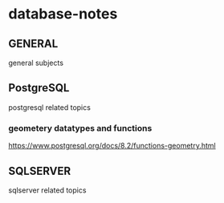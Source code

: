 # database-notes
## GENERAL
general subjects

## PostgreSQL
postgresql related topics
### geometery datatypes and functions
https://www.postgresql.org/docs/8.2/functions-geometry.html
## SQLSERVER
sqlserver related topics
